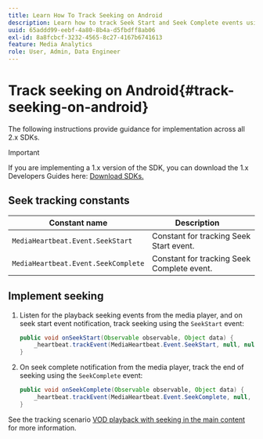 ```yaml
---
title: Learn How To Track Seeking on Android
description: Learn how to track Seek Start and Seek Complete events using the Media SDK on Android.
uuid: 65addd99-eebf-4a80-8b4a-d5fbdff8ab06
exl-id: 8a8fcbcf-3232-4565-8c27-4167b6741613
feature: Media Analytics
role: User, Admin, Data Engineer
---
```

# Track seeking on Android{#track-seeking-on-android}

The following instructions provide guidance for implementation across all 2.x SDKs.

>[!IMPORTANT]
>
>If you are implementing a 1.x version of the SDK, you can download the 1.x Developers Guides here: [Download SDKs.](/help/sdk-implement/download-sdks.md)

## Seek tracking constants

|  Constant name  | Description&nbsp;&nbsp;&nbsp;&nbsp;  |
|---|---|
|  `MediaHeartbeat.Event.SeekStart`  | Constant for tracking Seek Start event.  |
|  `MediaHeartbeat.Event.SeekComplete`  | Constant for tracking Seek Complete event.  |

## Implement seeking

1. Listen for the playback seeking events from the media player, and on seek start event notification, track seeking using the `SeekStart` event:

    ```java
    public void onSeekStart(Observable observable, Object data) {  
        _heartbeat.trackEvent(MediaHeartbeat.Event.SeekStart, null, null);
    }
    ```

1. On seek complete notification from the media player, track the end of seeking using the `SeekComplete` event:

    ```java
    public void onSeekComplete(Observable observable, Object data) {  
        _heartbeat.trackEvent(MediaHeartbeat.Event.SeekComplete, null, null);
    }
    ```

See the tracking scenario [VOD playback with seeking in the main content](/help/sdk-implement/tracking-scenarios/vod-seeking.md) for more information.
